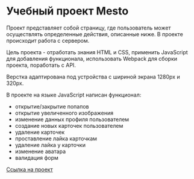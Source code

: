 #  Учебный проект Mesto

Проект представляет собой страницу, где пользователь может осуществлять определенные действия, описанные ниже.
В проекте происходит работа с сервером.

Цель проекта - отработать знания HTML и CSS, применить JavaScript для добавления функционала, использовать Webpack для сборки проекта, поработать с API.

Верстка адаптирована под устройства с шириной экрана 1280px и 320px.

В проекте на языке JavaScript написан функционал:
* открытие/закрытие попапов
* открытие увеличенного изображения
* изменение данных профиля пользователем
* создание новых карточек пользователем
* удаление карточек
* проставление лайка карточкам
* удаление лайка у карточки
* изменение аватара
* валидация форм

[Ссылка на проект](https://geniav.github.io/mesto-project/index.html)
